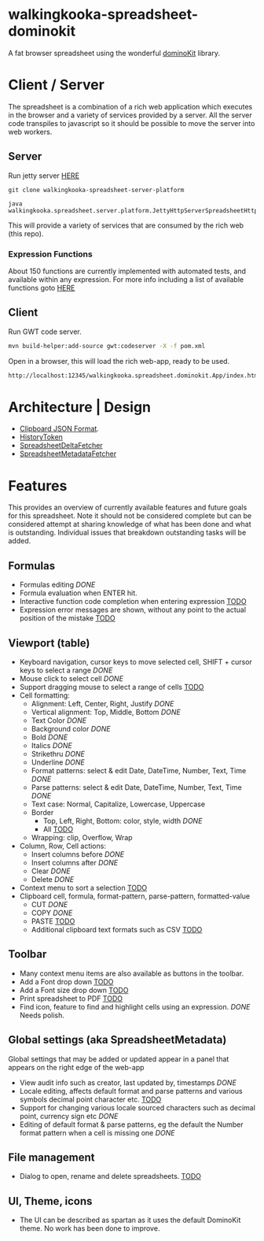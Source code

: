 # walkingkooka-spreadsheet-dominokit

A fat browser spreadsheet using the wonderful [dominoKit](https://github.com/DominoKit/domino-ui) library.

# Client / Server

The spreadsheet is a combination of a rich web application which executes in the browser and a variety of services
provided by a server. All the server code transpiles to javascript so it should be possible to move the server into web
workers.

## Server

Run jetty server [HERE](https://github.com/mP1/walkingkooka-spreadsheet-server-platform)
```
git clone walkingkooka-spreadsheet-server-platform

java walkingkooka.spreadsheet.server.platform.JettyHttpServerSpreadsheetHttpServer2
```

This will provide a variety of services that are consumed by the rich web (this repo).

### Expression Functions

About 150 functions are currently implemented with automated tests, and available within any expression. For more info
including a list of available functions
goto [HERE](https://github.com/mP1/walkingkooka-spreadsheet-server-expression-function)

## Client

Run GWT code server.
```bash
mvn build-helper:add-source gwt:codeserver -X -f pom.xml
```

Open in a browser, this will load the rich web-app, ready to be used.
```bash
http://localhost:12345/walkingkooka.spreadsheet.dominokit.App/index.html
```

# Architecture | Design

- [Clipboard JSON Format](https://github.com/mP1/walkingkooka-spreadsheet-dominokit/blob/master/src/main/java/walkingkooka/spreadsheet/dominokit/clipboard/ClipboardTextItem.java).
- [HistoryToken](https://github.com/mP1/walkingkooka-spreadsheet-dominokit/blob/master/src/main/java/walkingkooka/spreadsheet/dominokit/history/HistoryToken.java#L71)
- [SpreadsheetDeltaFetcher](https://github.com/mP1/walkingkooka-spreadsheet-dominokit/blob/master/src/main/java/walkingkooka/spreadsheet/dominokit/net/SpreadsheetDeltaFetcher.java#L34)
- [SpreadsheetMetadataFetcher](https://github.com/mP1/walkingkooka-spreadsheet-dominokit/blob/master/src/main/java/walkingkooka/spreadsheet/dominokit/net/SpreadsheetMetadataFetcher.java#L34)

# Features

This provides an overview of currently available features and future goals for this spreadsheet. Note it should not be
considered complete but can be considered attempt at sharing knowledge of what has been done and what is outstanding.
Individual issues that breakdown outstanding tasks will be added.

## Formulas

- Formulas editing *DONE*
- Formula evaluation when ENTER hit.
- Interactive function code completion when entering
  expression [TODO](https://github.com/mP1/walkingkooka-spreadsheet-dominokit/issues/2062)
- Expression error messages are shown, without any point to the actual position of the
  mistake [TODO](https://github.com/mP1/walkingkooka-spreadsheet-dominokit/issues/2064)

## Viewport (table)

- Keyboard navigation, cursor keys to move selected cell, SHIFT + cursor keys to select a range *DONE*
- Mouse click to select cell *DONE*
- Support dragging mouse to select a range of
  cells [TODO](https://github.com/mP1/walkingkooka-spreadsheet-dominokit/issues/2063)
- Cell formatting:
  - Alignment: Left, Center, Right, Justify *DONE*
  - Vertical alignment: Top, Middle, Bottom *DONE*
  - Text Color *DONE*
  - Background color *DONE*
  - Bold *DONE*
  - Italics *DONE*
  - Strikethru *DONE*
  - Underline *DONE*
  - Format patterns: select & edit Date, DateTime, Number, Text, Time *DONE*
  - Parse patterns: select & edit Date, DateTime, Number, Text, Time *DONE*
  - Text case: Normal, Capitalize, Lowercase, Uppercase
  - Border
    - Top, Left, Right, Bottom: color, style, width *DONE*
    - All [TODO](https://github.com/mP1/walkingkooka-spreadsheet-dominokit/issues/2187)
  - Wrapping: clip, Overflow, Wrap
- Column, Row, Cell actions:
  - Insert columns before *DONE*
  - Insert columns after *DONE*
  - Clear *DONE*
  - Delete *DONE*
- Context menu to sort a selection [TODO](https://github.com/mP1/walkingkooka-spreadsheet-dominokit/issues/2060)
- Clipboard cell, formula, format-pattern, parse-pattern, formatted-value
  - CUT *DONE*
  - COPY *DONE*
  - PASTE [TODO](https://github.com/mP1/walkingkooka-spreadsheet-dominokit/issues/2181)
  - Additional clipboard text formats such as
    CSV [TODO](https://github.com/mP1/walkingkooka-spreadsheet-dominokit/issues/2182)

## Toolbar

- Many context menu items are also available as buttons in the toolbar.
- Add a Font drop down [TODO](https://github.com/mP1/walkingkooka-spreadsheet-dominokit/issues/647)
- Add a Font size drop down [TODO](https://github.com/mP1/walkingkooka-spreadsheet-dominokit/issues/646)
- Print spreadsheet to PDF [TODO](https://github.com/mP1/walkingkooka-spreadsheet-dominokit/issues/2066)
- Find icon, feature to find and highlight cells using an expression. *DONE* Needs polish.

## Global settings (aka SpreadsheetMetadata)

Global settings that may be added or updated appear in a panel that appears on the right edge of the web-app

- View audit info such as creator, last updated by, timestamps *DONE*
- Locale editing, affects default format and parse patterns and various symbols decimal point character
  etc. [TODO](https://github.com/mP1/walkingkooka-spreadsheet-dominokit/issues/2065)
- Support for changing various locale sourced characters such as decimal point, currency sign etc *DONE*
- Editing of default format & parse patterns, eg the default the Number format pattern when a cell is missing one *DONE*

## File management

- Dialog to open, rename and delete
  spreadsheets. [TODO](https://github.com/mP1/walkingkooka-spreadsheet-dominokit/issues/2057)

## UI, Theme, icons

- The UI can be described as spartan as it uses the default DominoKit theme. No work has been done to improve.